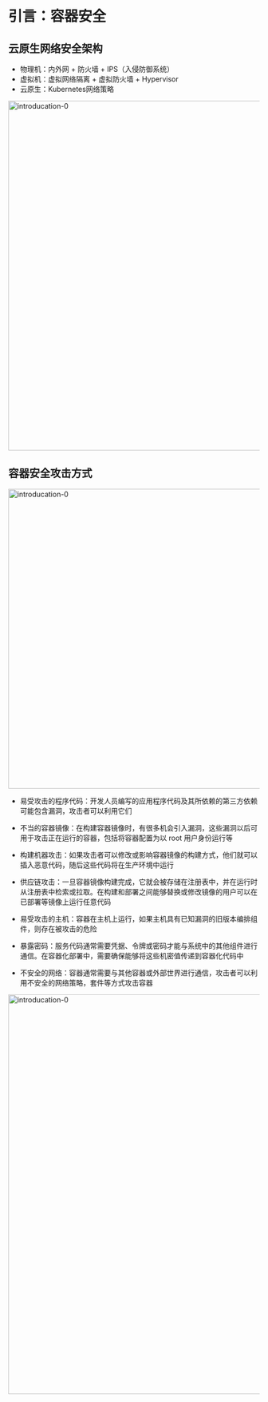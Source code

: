 # 引言：容器安全



## 云原生网络安全架构

- 物理机：内外网 + 防火墙 + IPS（入侵防御系统）
- 虚拟机：虚拟网络隔离 + 虚拟防火墙 + Hypervisor
- 云原生：Kubernetes网络策略

<img src="introducation-0.png"  width="700" alt="introducation-0"/>



## 容器安全攻击方式

<img src="introducation-1.png"  width="600" alt="introducation-0"/>

- 易受攻击的程序代码：开发人员编写的应用程序代码及其所依赖的第三方依赖可能包含漏洞，攻击者可以利用它们

- 不当的容器镜像：在构建容器镜像时，有很多机会引入漏洞，这些漏洞以后可用于攻击正在运行的容器，包括将容器配置为以 root 用户身份运行等
- 构建机器攻击：如果攻击者可以修改或影响容器镜像的构建方式，他们就可以插入恶意代码，随后这些代码将在生产环境中运行
- 供应链攻击：一旦容器镜像构建完成，它就会被存储在注册表中，并在运行时从注册表中检索或拉取。在构建和部署之间能够替换或修改镜像的用户可以在已部署等镜像上运行任意代码
- 易受攻击的主机：容器在主机上运行，​​如果主机具有已知漏洞的旧版本编排组件，则存在被攻击的危险
- 暴露密码：服务代码通常需要凭据、令牌或密码才能与系统中的其他组件进行通信。在容器化部署中，需要确保能够将这些机密值传递到容器化代码中
- 不安全的网络：容器通常需要与其他容器或外部世界进行通信，攻击者可以利用不安全的网络策略，套件等方式攻击容器



<img src="introducation-2.png"  width="800" alt="introducation-0"/>